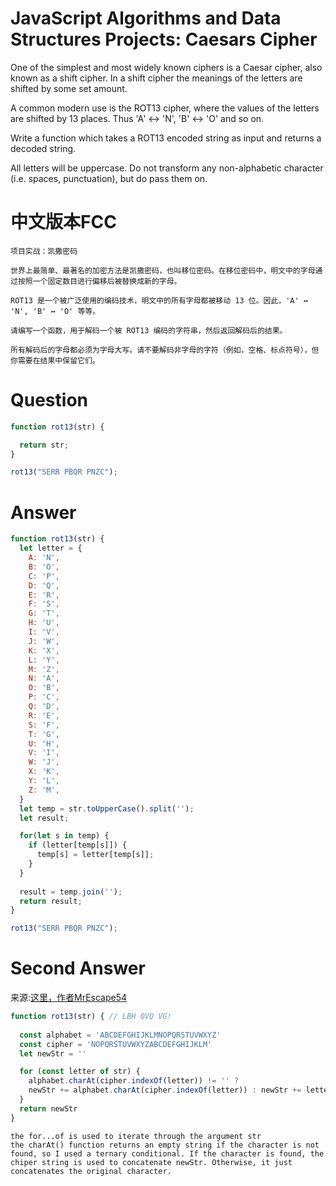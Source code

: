 # JavaScript Algorithms and Data Structures Projects: Caesars Cipher

One of the simplest and most widely known ciphers is a Caesar cipher, also known as a shift cipher. In a shift cipher the meanings of the letters are shifted by some set amount.

A common modern use is the ROT13 cipher, where the values of the letters are shifted by 13 places. Thus 'A' ↔ 'N', 'B' ↔ 'O' and so on.

Write a function which takes a ROT13 encoded string as input and returns a decoded string.

All letters will be uppercase. Do not transform any non-alphabetic character (i.e. spaces, punctuation), but do pass them on.


# 中文版本FCC
```
项目实战：凯撒密码

世界上最简单、最著名的加密方法是凯撒密码，也叫移位密码。在移位密码中，明文中的字母通过按照一个固定数目进行偏移后被替换成新的字母。

ROT13 是一个被广泛使用的编码技术，明文中的所有字母都被移动 13 位。因此，'A' ↔ 'N', 'B' ↔ 'O' 等等。

请编写一个函数，用于解码一个被 ROT13 编码的字符串，然后返回解码后的结果。

所有解码后的字母都必须为字母大写。请不要解码非字母的字符（例如，空格、标点符号），但你需要在结果中保留它们。
```


# Question
```js
function rot13(str) {

  return str;
}

rot13("SERR PBQR PNZC");
```


# Answer
```js
function rot13(str) {
  let letter = {
    A: 'N',
    B: 'O',
    C: 'P',
    D: 'Q',
    E: 'R',
    F: 'S',
    G: 'T',
    H: 'U',
    I: 'V',
    J: 'W',
    K: 'X',
    L: 'Y',
    M: 'Z',
    N: 'A',
    O: 'B',
    P: 'C',
    Q: 'D',
    R: 'E',
    S: 'F',
    T: 'G',
    U: 'H',
    V: 'I',
    W: 'J',
    X: 'K',
    Y: 'L',
    Z: 'M',
  }
  let temp = str.toUpperCase().split('');
  let result;

  for(let s in temp) {
    if (letter[temp[s]]) {
      temp[s] = letter[temp[s]];
    }
  }
  
  result = temp.join('');
  return result;
}

rot13("SERR PBQR PNZC");
```


# Second Answer

来源:[这里，作者MrEscape54](https://forum.freecodecamp.org/t/javascript-algorithms-and-data-structures-projects-caesars-cipher-help/216490/8)

```js
function rot13(str) { // LBH QVQ VG!
  
  const alphabet = 'ABCDEFGHIJKLMNOPQRSTUVWXYZ'
  const cipher = 'NOPQRSTUVWXYZABCDEFGHIJKLM'
  let newStr = ''

  for (const letter of str) {
    alphabet.charAt(cipher.indexOf(letter)) != '' ? 
    newStr += alphabet.charAt(cipher.indexOf(letter)) : newStr += letter
  }
  return newStr
}
```

```
the for...of is used to iterate through the argument str
the charAt() function returns an empty string if the character is not found, so I used a ternary conditional. If the character is found, the chiper string is used to concatenate newStr. Otherwise, it just concatenates the original character.
```